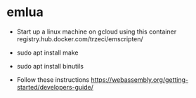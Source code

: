 # emlua

- Start up a linux machine on gcloud using this container registry.hub.docker.com/trzeci/emscripten/
- sudo apt install make
- sudo apt install binutils

- Follow these instructions https://webassembly.org/getting-started/developers-guide/

